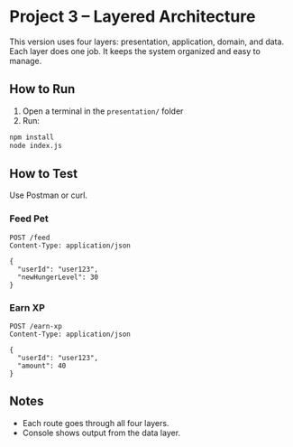 # Project 3 – Layered Architecture

This version uses four layers: presentation, application, domain, and data.  
Each layer does one job. It keeps the system organized and easy to manage.

## How to Run

1. Open a terminal in the `presentation/` folder
2. Run:

```bash
npm install
node index.js
```

## How to Test

Use Postman or curl.

### Feed Pet

```http
POST /feed
Content-Type: application/json

{
  "userId": "user123",
  "newHungerLevel": 30
}
```

### Earn XP

```http
POST /earn-xp
Content-Type: application/json

{
  "userId": "user123",
  "amount": 40
}
```

## Notes

- Each route goes through all four layers.
- Console shows output from the data layer.

